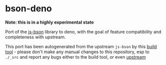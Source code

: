 # bson-deno

**Note: this is in a highly experimental state**

Port of the [js-bson](https://github.com/mongodb/js-bson.git) library to deno, with the goal of feature compatibility and completeness with upstream.

This port has been autogenerated from the upstream `js-bson` by this [build tool](https://github.com/thekorn/deno-build-mongodb-native) - please don't make any manual changes to this repository, esp to `./_src` and report any bugs either to the build tool, or even [upstream](https://github.com/mongodb/js-bson)
